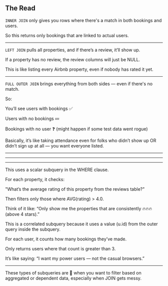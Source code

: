## The Read 

`INNER JOIN` only gives you rows where there's a match in both bookings and users.

So this returns only bookings that are linked to actual users.

---

`LEFT JOIN` pulls all properties, and if there’s a review, it’ll show up.

If a property has no review, the review columns will just be NULL.

This is like listing every Airbnb property, even if nobody has rated it yet.

---

`FULL OUTER JOIN` brings everything from both sides — even if there's no match.

So:

You’ll see users with bookings ✅

Users with no bookings 💤

Bookings with no user ❓ (might happen if some test data went rogue)

Basically, it’s like taking attendance even for folks who didn’t show up OR didn’t sign up at all — you want everyone listed.


--------
--------
--------

This uses a scalar subquery in the WHERE clause.

For each property, it checks:

"What’s the average rating of this property from the reviews table?"

Then filters only those where AVG(rating) > 4.0.

Think of it like: “Only show me the properties that are consistently 🔥🔥🔥 (above 4 stars).”


This is a correlated subquery because it uses a value (u.id) from the outer query inside the subquery.

For each user, it counts how many bookings they’ve made.

Only returns users where that count is greater than 3.

It’s like saying: “I want my power users — not the casual browsers.”

---

These types of subqueries are 🔑 when you want to filter based on aggregated or dependent data, especially when JOIN gets messy.
